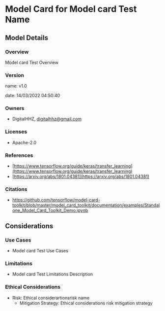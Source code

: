 





# Model Card for Model card Test Name

## Model Details

### Overview
Model card Test Overview 

### Version

name: v1.0  

date: 14/03/2022 04:50:40  

### Owners

* DigitalHHZ, digitalhhz@gmail.com


### Licenses

* Apache-2.0

### References

* [https://www.tensorflow.org/guide/keras/transfer_learning](https://www.tensorflow.org/guide/keras/transfer_learning)
* [https://arxiv.org/abs/1801.04381](https://arxiv.org/abs/1801.04381)


### Citations

* https://github.com/tensorflow/model-card-toolkit/blob/master/model_card_toolkit/documentation/examples/Standalone_Model_Card_Toolkit_Demo.ipynb



## Considerations

### Use Cases

* Model card Test Use Cases


### Limitations

* Model card Test Limitations Description


### Ethical Considerations

* Risk: Ethical considerartionsrisk name
  * Mitigation Strategy: Ethical considerations risk mitigation strategy

